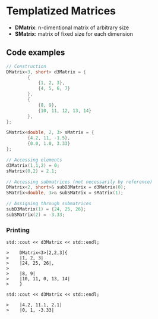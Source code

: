 # Templatized Matrices

- **DMatrix**: n-dimentional matrix of arbitrary size
- **SMatrix**: matrix of fixed size for each dimension

## Code examples

```c++
// Construction
DMatrix<3, short> d3Matrix = {
        {
            {1, 2, 3},
            {4, 5, 6, 7}
        },
        {
            {8, 9},
            {10, 11, 12, 13, 14}
        },
};

SMatrix<double, 2, 3> sMatrix = {
        {4.2, 11, -1.5},
        {0.0, 1.0, 3.33}
};

// Accessing elements
d3Matrix(1,1,2) = 0;
sMatrix(0,2) = 2.1;

// Accessing submatrices (not necessarily by reference)
DMatrix<2, short>& subD3Matrix = d3Matrix(0);
SMatrix<double, 3>& subSMatrix = sMatrix(1);

// Assigning through submatrices
subD3Matrix(1) = {24, 25, 26};
subSMatrix(2) = -3.33;
```

### Printing
```
std::cout << d3Matrix << std::endl;

>    DMatrix<3>[2,2,3]{
>    |1, 2, 3|
>    |24, 25, 26|,
>    
>    |8, 9|
>    |10, 11, 0, 13, 14|
>    }
```

```
std::cout << d3Matrix << std::endl;

>    |4.2, 11.1, 2.1|
>    |0, 1, -3.33|
```
